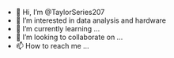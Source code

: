 - 👋 Hi, I’m @TaylorSeries207
- 👀 I’m interested in data analysis and hardware
- 🌱 I’m currently learning ...
- 💞️ I’m looking to collaborate on ...
- 📫 How to reach me ...

<!---
TaylorSeries207/TaylorSeries207 is a ✨ special ✨ repository because its `README.md` (this file) appears on your GitHub profile.
You can click the Preview link to take a look at your changes.
--->
